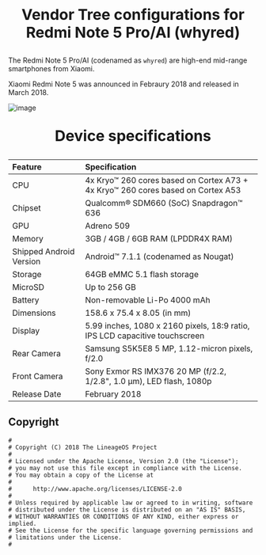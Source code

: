<p align="center" style="font-size:30px"><b>Vendor Tree configurations for Redmi Note 5 Pro/AI (whyred)</b></p>

The Redmi Note 5 Pro/AI (codenamed as ``whyred``) are high-end mid-range smartphones from Xiaomi.

Xiaomi Redmi Note 5 was announced in Febraury 2018 and released in March 2018.

![image](https://user-images.githubusercontent.com/29405483/127741236-62d945c6-5927-4cc8-9df1-650f9afd67a8.png)

<p align="center" style="font-size:30px"><b>Device specifications</b></p>

| Feature                 | Specification                     |
| :---------------------- | :-------------------------------- |
| CPU                     | 4x Kryo™ 260 cores based on Cortex A73 + 4x Kryo™ 260 cores based on Cortex A53      |
| Chipset                 | Qualcomm® SDM660 (SoC) Snapdragon™ 636   |
| GPU                     | Adreno 509                        |
| Memory                  | 3GB / 4GB / 6GB RAM (LPDDR4X RAM)                            |
| Shipped Android Version | Android™ 7.1.1 (codenamed as Nougat)                             |
| Storage                 | 64GB eMMC 5.1 flash storage                          |
| MicroSD                 | Up to 256 GB                      |
| Battery                 | Non-removable Li-Po 4000 mAh          |
| Dimensions              | 158.6 x 75.4 x 8.05 (in mm)                 |
| Display                 | 5.99 inches, 1080 x 2160 pixels, 18:9 ratio, IPS LCD capacitive touchscreen |
| Rear Camera             | Samsung S5K5E8 5 MP, 1.12-micron pixels, f/2.0                  |
| Front Camera            | Sony Exmor RS IMX376 20 MP (f/2.2, 1/2.8", 1.0 μm), LED flash, 1080p                   |
| Release Date            | February 2018                     |


## Copyright

```
#
# Copyright (C) 2018 The LineageOS Project
#
# Licensed under the Apache License, Version 2.0 (the "License");
# you may not use this file except in compliance with the License.
# You may obtain a copy of the License at
#
#      http://www.apache.org/licenses/LICENSE-2.0
#
# Unless required by applicable law or agreed to in writing, software
# distributed under the License is distributed on an "AS IS" BASIS,
# WITHOUT WARRANTIES OR CONDITIONS OF ANY KIND, either express or implied.
# See the License for the specific language governing permissions and
# limitations under the License.
#
